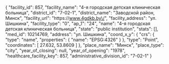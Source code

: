 {
    "facility_id": 857,
    "facility_name": "4-я городская детская клиническая больница",
    "district_id": "7-02-1",
    "district_name": "Заводской район, Минск",
    "facility_url": "https:\/\/www.4gdkb.by\/",
    "facility_address": "ул. Шишкина",
    "facility_type": "0",
    "ap_1": "24",
    "name": "4-я городская детская клиническая больница",
    "state": "public institution",
    "stats": [],
    "med_id": 10214769,
    "address": "ул. Шишкина",
    "coord_x_y": {
        "crs": {
            "type": "name",
            "properties": {
                "name": "EPSG:4326"
            }
        },
        "type": "Point",
        "coordinates": [
            27.632,
            53.8609
        ]
    },
    "place_name": "Минск",
    "place_type": "city",
    "year_of_closing": null,
    "year_of_opening": "1978",
    "healthcare_facility_key": 857,
    "administrative_division_id": "7-02-1"
}